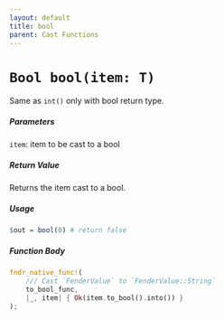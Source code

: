 ```yaml
---
layout: default
title: bool
parent: Cast Functions
---
```


# `Bool bool(item: T)`
Same as `int()` only with bool return type.

##### Parameters
`item`: item to be cast to a bool

##### Return Value
Returns the item cast to a bool.

##### Usage
```r
$out = bool(0) # return false
```

##### Function Body
```rust
fndr_native_func!(
    /// Cast `FenderValue` to `FenderValue::String`
    to_bool_func,
    |_, item| { Ok(item.to_bool().into()) }
);
```
